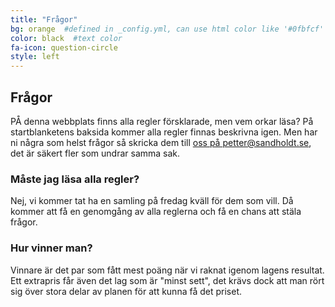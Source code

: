 ```yaml
---
title: "Frågor"
bg: orange  #defined in _config.yml, can use html color like '#0fbfcf'
color: black  #text color
fa-icon: question-circle
style: left
---
```


## Frågor

PÅ denna webbplats finns alla regler försklarade, men vem orkar läsa?
På startblanketens baksida kommer alla regler finnas beskrivna igen.
Men har ni några som helst frågor så skricka dem till <a href="mailto:petter@sandholdt.se?subject=Frågor+inför+äventuren">oss på petter@sandholdt.se</a>, det är säkert fler 
som undrar samma sak. 

### Måste jag läsa alla regler?

Nej, vi kommer tat ha en samling på fredag kväll för dem som vill.
Då kommer att få en genomgång av alla reglerna och få en chans att stäla frågor.

### Hur vinner man?

Vinnare är det par som fått mest poäng när vi raknat igenom lagens resultat.
Ett extrapris får även det lag som är "minst sett", det krävs dock att man 
rört sig över stora delar av planen för att kunna få det priset.